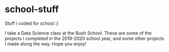# school-stuff
Stuff i coded for school :)

I take a Data Science class at the Bush School.
These are some of the projects I completed in the 2019-2020 school year, and some other projects I made along the way.
Hope you enjoy!

